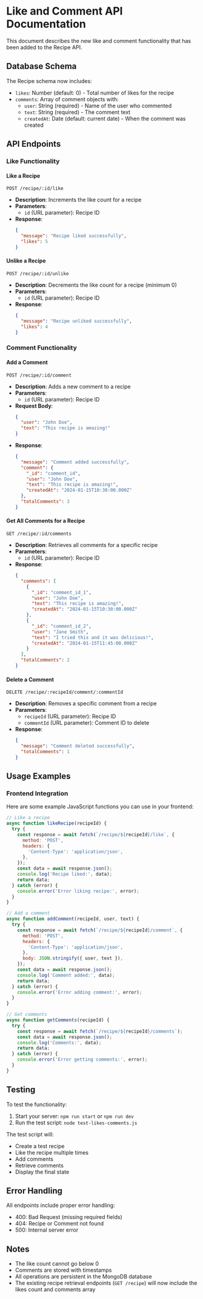 # Like and Comment API Documentation

This document describes the new like and comment functionality that has been added to the Recipe API.

## Database Schema

The Recipe schema now includes:
- `likes`: Number (default: 0) - Total number of likes for the recipe
- `comments`: Array of comment objects with:
  - `user`: String (required) - Name of the user who commented
  - `text`: String (required) - The comment text
  - `createdAt`: Date (default: current date) - When the comment was created

## API Endpoints

### Like Functionality

#### Like a Recipe
```
POST /recipe/:id/like
```
- **Description**: Increments the like count for a recipe
- **Parameters**: 
  - `id` (URL parameter): Recipe ID
- **Response**: 
  ```json
  {
    "message": "Recipe liked successfully",
    "likes": 5
  }
  ```

#### Unlike a Recipe
```
POST /recipe/:id/unlike
```
- **Description**: Decrements the like count for a recipe (minimum 0)
- **Parameters**: 
  - `id` (URL parameter): Recipe ID
- **Response**: 
  ```json
  {
    "message": "Recipe unliked successfully",
    "likes": 4
  }
  ```

### Comment Functionality

#### Add a Comment
```
POST /recipe/:id/comment
```
- **Description**: Adds a new comment to a recipe
- **Parameters**: 
  - `id` (URL parameter): Recipe ID
- **Request Body**:
  ```json
  {
    "user": "John Doe",
    "text": "This recipe is amazing!"
  }
  ```
- **Response**: 
  ```json
  {
    "message": "Comment added successfully",
    "comment": {
      "_id": "comment_id",
      "user": "John Doe",
      "text": "This recipe is amazing!",
      "createdAt": "2024-01-15T10:30:00.000Z"
    },
    "totalComments": 3
  }
  ```

#### Get All Comments for a Recipe
```
GET /recipe/:id/comments
```
- **Description**: Retrieves all comments for a specific recipe
- **Parameters**: 
  - `id` (URL parameter): Recipe ID
- **Response**: 
  ```json
  {
    "comments": [
      {
        "_id": "comment_id_1",
        "user": "John Doe",
        "text": "This recipe is amazing!",
        "createdAt": "2024-01-15T10:30:00.000Z"
      },
      {
        "_id": "comment_id_2",
        "user": "Jane Smith",
        "text": "I tried this and it was delicious!",
        "createdAt": "2024-01-15T11:45:00.000Z"
      }
    ],
    "totalComments": 2
  }
  ```

#### Delete a Comment
```
DELETE /recipe/:recipeId/comment/:commentId
```
- **Description**: Removes a specific comment from a recipe
- **Parameters**: 
  - `recipeId` (URL parameter): Recipe ID
  - `commentId` (URL parameter): Comment ID to delete
- **Response**: 
  ```json
  {
    "message": "Comment deleted successfully",
    "totalComments": 1
  }
  ```

## Usage Examples

### Frontend Integration

Here are some example JavaScript functions you can use in your frontend:

```javascript
// Like a recipe
async function likeRecipe(recipeId) {
  try {
    const response = await fetch(`/recipe/${recipeId}/like`, {
      method: 'POST',
      headers: {
        'Content-Type': 'application/json',
      },
    });
    const data = await response.json();
    console.log('Recipe liked:', data);
    return data;
  } catch (error) {
    console.error('Error liking recipe:', error);
  }
}

// Add a comment
async function addComment(recipeId, user, text) {
  try {
    const response = await fetch(`/recipe/${recipeId}/comment`, {
      method: 'POST',
      headers: {
        'Content-Type': 'application/json',
      },
      body: JSON.stringify({ user, text }),
    });
    const data = await response.json();
    console.log('Comment added:', data);
    return data;
  } catch (error) {
    console.error('Error adding comment:', error);
  }
}

// Get comments
async function getComments(recipeId) {
  try {
    const response = await fetch(`/recipe/${recipeId}/comments`);
    const data = await response.json();
    console.log('Comments:', data);
    return data;
  } catch (error) {
    console.error('Error getting comments:', error);
  }
}
```

## Testing

To test the functionality:

1. Start your server: `npm run start` or `npm run dev`
2. Run the test script: `node test-likes-comments.js`

The test script will:
- Create a test recipe
- Like the recipe multiple times
- Add comments
- Retrieve comments
- Display the final state

## Error Handling

All endpoints include proper error handling:
- 400: Bad Request (missing required fields)
- 404: Recipe or Comment not found
- 500: Internal server error

## Notes

- The like count cannot go below 0
- Comments are stored with timestamps
- All operations are persistent in the MongoDB database
- The existing recipe retrieval endpoints (`GET /recipe`) will now include the likes count and comments array
